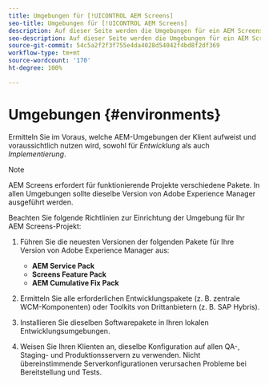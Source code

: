 ```yaml
---
title: Umgebungen für [!UICONTROL AEM Screens]
seo-title: Umgebungen für [!UICONTROL AEM Screens]
description: Auf dieser Seite werden die Umgebungen für ein AEM Screens-Projekt beschrieben.
seo-description: Auf dieser Seite werden die Umgebungen für ein AEM Screens-Projekt erläutert.
source-git-commit: 54c5a2f2f3f755e4da4028d54042f4bd8f2df369
workflow-type: tm+mt
source-wordcount: '170'
ht-degree: 100%

---
```



# Umgebungen {#environments}

Ermitteln Sie im Voraus, welche AEM-Umgebungen der Klient aufweist und voraussichtlich nutzen wird, sowohl für *Entwicklung* als auch *Implementierung*.

>[!NOTE]
>
>AEM Screens erfordert für funktionierende Projekte verschiedene Pakete. In allen Umgebungen sollte dieselbe Version von Adobe Experience Manager ausgeführt werden.

Beachten Sie folgende Richtlinien zur Einrichtung der Umgebung für Ihr AEM Screens-Projekt:

1. Führen Sie die neuesten Versionen der folgenden Pakete für Ihre Version von Adobe Experience Manager aus:

   * **AEM Service Pack**
   * **Screens Feature Pack**
   * **AEM Cumulative Fix Pack**

1. Ermitteln Sie alle erforderlichen Entwicklungspakete (z. B. zentrale WCM-Komponenten) oder Toolkits von Drittanbietern (z. B. SAP Hybris).

1. Installieren Sie dieselben Softwarepakete in Ihren lokalen Entwicklungsumgebungen.

1. Weisen Sie Ihren Klienten an, dieselbe Konfiguration auf allen QA-, Staging- und Produktionsservern zu verwenden. Nicht übereinstimmende Serverkonfigurationen verursachen Probleme bei Bereitstellung und Tests.
